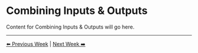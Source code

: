# Combining Inputs & Outputs

Content for Combining Inputs & Outputs will go here.

---
[⬅️ Previous Week](../Week08_RegisterInputs/manual.md) | [Next Week ➡️](../Week10_FinalProject/manual.md)
